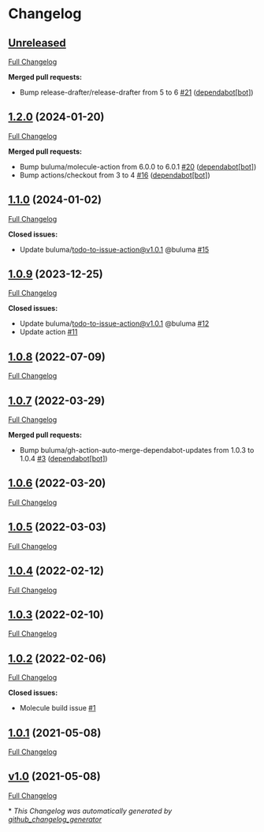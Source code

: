 # Changelog

## [Unreleased](https://github.com/buluma/ansible-role-logrotate/tree/HEAD)

[Full Changelog](https://github.com/buluma/ansible-role-logrotate/compare/1.2.0...HEAD)

**Merged pull requests:**

- Bump release-drafter/release-drafter from 5 to 6 [\#21](https://github.com/buluma/ansible-role-logrotate/pull/21) ([dependabot[bot]](https://github.com/apps/dependabot))

## [1.2.0](https://github.com/buluma/ansible-role-logrotate/tree/1.2.0) (2024-01-20)

[Full Changelog](https://github.com/buluma/ansible-role-logrotate/compare/1.1.0...1.2.0)

**Merged pull requests:**

- Bump buluma/molecule-action from 6.0.0 to 6.0.1 [\#20](https://github.com/buluma/ansible-role-logrotate/pull/20) ([dependabot[bot]](https://github.com/apps/dependabot))
- Bump actions/checkout from 3 to 4 [\#16](https://github.com/buluma/ansible-role-logrotate/pull/16) ([dependabot[bot]](https://github.com/apps/dependabot))

## [1.1.0](https://github.com/buluma/ansible-role-logrotate/tree/1.1.0) (2024-01-02)

[Full Changelog](https://github.com/buluma/ansible-role-logrotate/compare/1.0.9...1.1.0)

**Closed issues:**

- Update buluma/todo-to-issue-action@v1.0.1 @buluma [\#15](https://github.com/buluma/ansible-role-logrotate/issues/15)

## [1.0.9](https://github.com/buluma/ansible-role-logrotate/tree/1.0.9) (2023-12-25)

[Full Changelog](https://github.com/buluma/ansible-role-logrotate/compare/1.0.8...1.0.9)

**Closed issues:**

- Update buluma/todo-to-issue-action@v1.0.1 @buluma [\#12](https://github.com/buluma/ansible-role-logrotate/issues/12)
- Update action [\#11](https://github.com/buluma/ansible-role-logrotate/issues/11)

## [1.0.8](https://github.com/buluma/ansible-role-logrotate/tree/1.0.8) (2022-07-09)

[Full Changelog](https://github.com/buluma/ansible-role-logrotate/compare/1.0.7...1.0.8)

## [1.0.7](https://github.com/buluma/ansible-role-logrotate/tree/1.0.7) (2022-03-29)

[Full Changelog](https://github.com/buluma/ansible-role-logrotate/compare/1.0.6...1.0.7)

**Merged pull requests:**

- Bump buluma/gh-action-auto-merge-dependabot-updates from 1.0.3 to 1.0.4 [\#3](https://github.com/buluma/ansible-role-logrotate/pull/3) ([dependabot[bot]](https://github.com/apps/dependabot))

## [1.0.6](https://github.com/buluma/ansible-role-logrotate/tree/1.0.6) (2022-03-20)

[Full Changelog](https://github.com/buluma/ansible-role-logrotate/compare/1.0.5...1.0.6)

## [1.0.5](https://github.com/buluma/ansible-role-logrotate/tree/1.0.5) (2022-03-03)

[Full Changelog](https://github.com/buluma/ansible-role-logrotate/compare/1.0.4...1.0.5)

## [1.0.4](https://github.com/buluma/ansible-role-logrotate/tree/1.0.4) (2022-02-12)

[Full Changelog](https://github.com/buluma/ansible-role-logrotate/compare/1.0.3...1.0.4)

## [1.0.3](https://github.com/buluma/ansible-role-logrotate/tree/1.0.3) (2022-02-10)

[Full Changelog](https://github.com/buluma/ansible-role-logrotate/compare/1.0.2...1.0.3)

## [1.0.2](https://github.com/buluma/ansible-role-logrotate/tree/1.0.2) (2022-02-06)

[Full Changelog](https://github.com/buluma/ansible-role-logrotate/compare/1.0.1...1.0.2)

**Closed issues:**

- Molecule build issue [\#1](https://github.com/buluma/ansible-role-logrotate/issues/1)

## [1.0.1](https://github.com/buluma/ansible-role-logrotate/tree/1.0.1) (2021-05-08)

[Full Changelog](https://github.com/buluma/ansible-role-logrotate/compare/v1.0...1.0.1)

## [v1.0](https://github.com/buluma/ansible-role-logrotate/tree/v1.0) (2021-05-08)

[Full Changelog](https://github.com/buluma/ansible-role-logrotate/compare/55ada4f55fc22d2f83c934887a558a6fe49214df...v1.0)



\* *This Changelog was automatically generated by [github_changelog_generator](https://github.com/github-changelog-generator/github-changelog-generator)*
